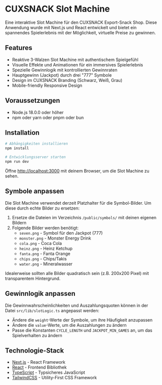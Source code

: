 # CUXSNACK Slot Machine

Eine interaktive Slot Machine für den CUXSNACK Export-Snack Shop. Diese Anwendung wurde mit Next.js und React entwickelt und bietet ein spannendes Spielerlebnis mit der Möglichkeit, virtuelle Preise zu gewinnen.

## Features

- Reaktive 3-Walzen Slot Machine mit authentischem Spielgefühl
- Visuelle Effekte und Animationen für ein immersives Spielerlebnis
- Spezielle Gewinnlogik mit kontrollierten Gewinnraten
- Hauptgewinn (Jackpot) durch drei "777" Symbole
- Design im CUXSNACK Branding (Schwarz, Weiß, Grau)
- Mobile-friendly Responsive Design

## Voraussetzungen

- Node.js 18.0.0 oder höher
- npm oder yarn oder pnpm oder bun

## Installation

```bash
# Abhängigkeiten installieren
npm install

# Entwicklungsserver starten
npm run dev
```

Öffne [http://localhost:3000](http://localhost:3000) mit deinem Browser, um die Slot Machine zu sehen.

## Symbole anpassen

Die Slot Machine verwendet derzeit Platzhalter für die Symbol-Bilder. Um diese durch echte Bilder zu ersetzen:

1. Ersetze die Dateien im Verzeichnis `/public/symbols/` mit deinen eigenen Bildern
2. Folgende Bilder werden benötigt:
   - `seven.png` - Symbol für den Jackpot (777)
   - `monster.png` - Monster Energy Drink
   - `cola.png` - Coca Cola
   - `heinz.png` - Heinz Ketchup
   - `fanta.png` - Fanta Orange
   - `chips.png` - Chips/Takis
   - `water.png` - Mineralwasser

Idealerweise sollten alle Bilder quadratisch sein (z.B. 200x200 Pixel) mit transparentem Hintergrund.

## Gewinnlogik anpassen

Die Gewinnwahrscheinlichkeiten und Auszahlungsquoten können in der Datei `src/lib/slotLogic.ts` angepasst werden:

- Ändere die `weight`-Werte der Symbole, um ihre Häufigkeit anzupassen
- Ändere die `value`-Werte, um die Auszahlungen zu ändern
- Passe die Konstanten `CYCLE_LENGTH` und `JACKPOT_MIN_GAMES` an, um das Spielverhalten zu ändern

## Technologie-Stack

- [Next.js](https://nextjs.org) - React Framework
- [React](https://reactjs.org) - Frontend Bibliothek
- [TypeScript](https://www.typescriptlang.org) - Typsicheres JavaScript
- [TailwindCSS](https://tailwindcss.com) - Utility-First CSS Framework
